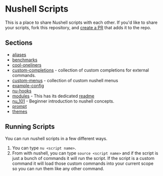 # Nushell Scripts

This is a place to share Nushell scripts with each other. If you'd like to share your scripts, fork this repository, and [create a PR](https://github.com/nushell/nu_scripts/compare) that adds it to the repo.

## Sections

- [aliases](./aliases/)
- [benchmarks](./benchmarks/)
- [cool-oneliners](./sourced/cool-oneliners/)
- [custom-completions](./custom-completions/) - collection of custom completions for external commands.
- [custom-menus](./custom-menus/) - collection of custom nushell menus
- [example-config](./example-config/)
- [nu-hooks](./nu-hooks/)
- [modules](./modules/) - This has its dedicated [readme](./modules/README.md)
- [nu_101](./sourced/nu_101/) - Beginner introduction to nushell concepts.
- [prompt](./modules/prompt/)
- [themes](./themes/)

## Running Scripts

You can run nushell scripts in a few different ways.

1. You can type `nu <script name>`.
2. From with nushell, you can type `source <script name>` and if the script is just a bunch of commands it will run the script. If the script is a custom command it will load those custom commands into your current scope so you can run them like any other command.
